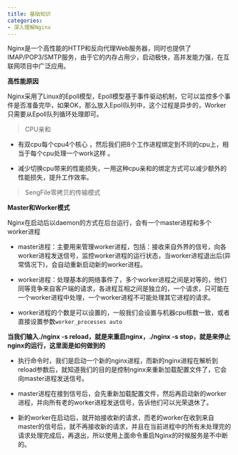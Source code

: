 ```yaml
---
title: 基础知识
categories: 
- 深入理解Nginx
---
```


Nginx是一个高性能的HTTP和反向代理Web服务器，同时也提供了 IMAP/POP3/SMTP服务，由于它的内存占用少，启动极快，高并发能力强，在互联网项目中广泛应用。

**高性能原因**

Nginx采用了Linux的Epoll模型，Epoll模型基于事件驱动机制，它可以监控多个事件是否准备完毕，如果OK，那么放入Epoll队列中，这个过程是异步的，Worker只需要从Epoll队列循环处理即可。

> CPU亲和

* 有双cpu每个cpu4个核心 ，然后我们把8个工作进程绑定到不同的cpu上，相当于每个cpu处理一个work这样 。

* 减少切换cpu带来的性能损失，一用这种cpu亲和的绑定方式可以减少额外的性能损失，提升工作效率。

> SengFile零拷贝的传输模式

**Master和Worker模式**

Nginx在启动后以daemon的方式在后台运行，会有一个master进程和多个worker进程

* master进程：主要用来管理worker进程，包括：接收来自外界的信号，向各worker进程发送信号，监控worker进程的运行状态，当worker进程退出后(异常情况下)，会自动重新启动新的worker进程。

* worker进程：处理基本的网络事件了，多个worker进程之间是对等的，他们同等竞争来自客户端的请求，各进程互相之间是独立的，一个请求，只可能在一个worker进程中处理，一个worker进程不可能处理其它进程的请求。

* worker进程的个数是可以设置的，一般我们会设置与机器cpu核数一致，或者直接设置参数`worker_processes auto`

**当我们输入./nginx -s reload，就是来重启nginx，./nginx -s stop，就是来停止nginx的运行，这里面是如何做到的**

* 执行命令时，我们是启动一个新的nginx进程，而新的nginx进程在解析到reload参数后，就知道我们的目的是控制nginx来重新加载配置文件了，它会向master进程发送信号。

* master进程在接到信号后，会先重新加载配置文件，然后再启动新的worker进程，并向所有老的worker进程发送信号，告诉他们可以光荣退休了。

* 新的worker在启动后，就开始接收新的请求，而老的worker在收到来自master的信号后，就不再接收新的请求，并且在当前进程中的所有未处理完的请求处理完成后，再退出，所以使用上面命令重启Nginx的时候服务是不中断的。

